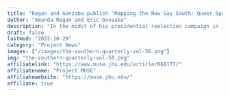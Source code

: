 ```yaml
---
title: "Regan and Gonzaba publish 'Mapping the New Gay South: Queer Space and Southern Life, 1965-1980' in The Southern Quarterly"
author: "Amanda Regan and Eric Gonzaba"
description: "In the midst of his presidential reelection campaign in 1964, Lyndon B. Johnson came to a prominent Atlanta Hotel, the Dinkler Plaza, to give a speech in which he proclaimed: "the New South is Here." Asking his audience to recall the condition of the South during the Great Depression and the commitment of Franklin Delano Roosevelt to righting the devastating conditions in the South, Johnson outlined the recent economic successes of the South and the challenges for the future. Invoking Henry Grady, the former editor of the Atlanta Constitution and the man who coined the slogan "the New South," Johnson argued that the South of 1964 was a "South of union and freedom." It was a "South which is living, breathing, growing every hour." (Public Papers of the President of the United States) However, Johnson argued that despite all its successes, the South still had trouble attaining a just society and equality among the races."
draft: false
lastmod: "2022-10-29"
category: "Project News"
images: ["/images/the-southern-quarterly-vol-58.png"]
img: "the-southern-quarterly-vol-58.png"
affiliatelink: "https://www.muse.jhu.edu/article/868177/"
affiliatename: "Project MUSE"
affiliatewebsite: "https://muse.jhu.edu/"
affiliate: true
---
```

